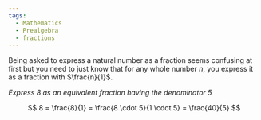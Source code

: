```yaml
---
tags:
  - Mathematics
  - Prealgebra
  - fractions
---
```


Being asked to express a natural number as a fraction seems confusing at first but you need to just know that for any whole number $n$, you express it as a fraction with $\frac{n}{1}$.

*Express 8 as an equivalent fraction having the denominator 5*

$$
8 = \frac{8}{1} = \frac{8 \cdot 5}{1 \cdot 5} = \frac{40}{5}
$$
